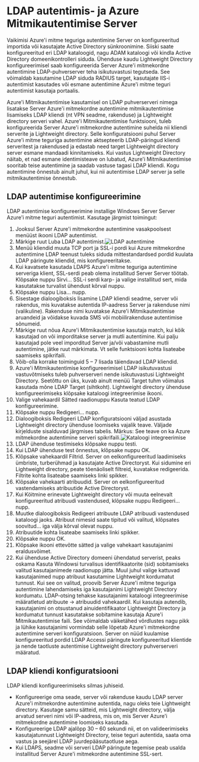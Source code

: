 <properties 
    pageTitle="LDAP autentimis- ja Azure Mitmikautentimise Server"
    description="See on Azure mitmekordne autentimine leht, mis aitab LDAP autentimis- ja Azure mitmekordne autentimine serveri juurutamine."
    services="multi-factor-authentication"
    documentationCenter=""
    authors="kgremban"
    manager="femila"
    editor="curtand"/>

<tags
    ms.service="multi-factor-authentication"
    ms.workload="identity"
    ms.tgt_pltfrm="na"
    ms.devlang="na"
    ms.topic="get-started-article"
    ms.date="08/04/2016"
    ms.author="kgremban"/>

# <a name="ldap-authentication-and-azure-multi-factor-authentication-server"></a>LDAP autentimis- ja Azure Mitmikautentimise Server


Vaikimisi Azure'i mitme teguriga autentimine Server on konfigureeritud importida või kasutajate Active Directory sünkroonimine. Siiski saate konfigureeritud eri LDAP kataloogid, nagu ADAM kataloogi või kindla Active Directory domeenikontrolleri siduda. Ühenduse kaudu Lightweight Directory konfigureerimisel saab konfigureerida Server Azure'i mitmekordne autentimine LDAP-puhverserver teha isikutuvastusi tegutseda. See võimaldab kasutamine LDAP siduda RADIUS target, kasutajate IIS-i autentimist kasutades või esmane autentimine Azure'i mitme teguri autentimist kasutaja portaalis.

Azure'i Mitmikautentimise kasutamisel on LDAP puhverserveri nimega lisatakse Server Azure'i mitmekordne autentimine mitmikautentimise lisamiseks LDAP kliendi (nt VPN seadme, rakenduse) ja Lightweight directory serveri vahel. Azure'i Mitmikautentimise funktsiooni, tuleb konfigureerida Server Azure'i mitmekordne autentimine suhelda nii kliendi serverite ja Lightweight directory. Selle konfiguratsiooni puhul Server Azure'i mitme teguriga autentimine aktsepteerib LDAP-päringud kliendi serveritest ja rakendused ja edastab need target Lightweight directory server esmane mandaadi kinnitamiseks. Kui vastus Lightweight Directory näitab, et nad esmane identimisteave on lubatud, Azure'i Mitmikautentimise sooritab teise autentimine ja saadab vastuse tagasi LDAP kliendi. Kogu autentimine õnnestub ainult juhul, kui nii autentimise LDAP server ja selle mitmikautentimise õnnestub.





## <a name="ldap-authentication-configuration"></a>LDAP autentimise konfigureerimine


LDAP autentimise konfigureerimine installige Windows Server Server Azure'i mitme teguri autentimist. Kasutage järgmist toimingut:

1. Jooksul Server Azure'i mitmekordne autentimine vasakpoolsest menüüst ikooni LDAP autentimist.
2. Märkige ruut Luba LDAP autentimist.![LDAP autentimine](./media/multi-factor-authentication-get-started-server-ldap/ldap2.png)
3. Menüü kliendid muuta TCP port ja SSL-i pordi kui Azure mitmekordne autentimine LDAP teenust tuleks siduda mittestandardsed pordid kuulata LDAP päringute kliendid, mis konfigureeritakse.
4. Kui kavatsete kasutada LDAPS Azure'i mitme teguriga autentimine serveriga klient, SSL-serdi peab olema installitud Server Server töötab. Klõpsake nuppu Sirvi... SSL-i serdi karp- ja valige installitud sert, mida kasutatakse turvalist ühendust kõrval nuppu.
5. Klõpsake nuppu Lisa... nupp.
6. Sisestage dialoogiboksis lisamine LDAP kliendi seadme, server või rakendus, mis kuvatakse autentida IP-aadress Server ja rakenduse nimi (valikuline). Rakenduse nimi kuvatakse Azure'i Mitmikautentimise aruandeid ja võidakse kuvada SMS või mobiilirakenduse autentimise sõnumeid.
7. Märkige ruut nõua Azure'i Mitmikautentimise kasutaja match, kui kõik kasutajad on või imporditakse server ja mutli autentimine. Kui palju kasutajad pole veel imporditud Server ja/või vabastamine mutli autentimine, jätke ruut märkimata. Vt selle funktsiooni kohta lisateabe saamiseks spikrifaili.
8. Võib-olla korrake toiminguid 5 – 7 lisada täiendavad LDAP kliendid.
9. Azure'i Mitmikautentimise konfigureerimisel LDAP isikutuvastusi vastuvõtmiseks tuleb puhverserveri nende isikutuvastusi Lightweight Directory. Seetõttu on üks, kuvab ainult menüü Target tuhm võimalus kasutada mõne LDAP Target (sihtkoht). Lightweight directory ühenduse konfigureerimiseks klõpsake kataloogi integreerimise ikooni.
10. Valige vahekaardil Sätted raadionuppu Kasuta teatud LDAP konfigureerimine.
11. Klõpsake nuppu Redigeeri... nupp.
12. Dialoogiboksis Redigeeri LDAP konfiguratsiooni väljad asustada Lightweight directory ühenduse loomiseks vajalik teave. Väljade kirjelduste sisalduvad järgmises tabelis. Märkus: See teave on ka Azure mitmekordne autentimine serveri spikrifaili.![Kataloogi integreerimise](./media/multi-factor-authentication-get-started-server-ldap/ldap.png)
13. LDAP ühenduse testimiseks klõpsake nuppu testi.
14. Kui LDAP ühenduse test õnnestus, klõpsake nuppu OK.
15. Klõpsake vahekaardil Filtrid. Server on eelkonfigureeritud laadimiseks ümbriste, turberühmad ja kasutajate Active Directoryst. Kui sidumine eri Lightweight directory, peate tõenäoliselt filtreid, kuvatakse redigeerida. Filtrite kohta lisateabe saamiseks linki spikker.
16. Klõpsake vahekaarti atribuudid. Server on eelkonfigureeritud vastendamiseks atribuutide Active Directoryst.
17. Kui Köitmine erinevate Lightweight directory või muuta eelnevalt konfigureeritud atribuudi vastendused, klõpsake nuppu Redigeeri... nupp.
18. Muutke dialoogiboksis Redigeeri atribuute LDAP atribuudi vastendused kataloogi jaoks. Atribuut nimesid saate tipitud või valitud, klõpsates soovitud... iga välja kõrval olevat nuppu.
19. Atribuutide kohta lisateabe saamiseks linki spikker.
20. Klõpsake nuppu OK.
21. Klõpsake ikooni ettevõtte sätted ja valige vahekaart kasutajanimi eraldusvõimet.
22. Kui ühenduse Active Directory domeeni ühendatud serverist, peaks oskama Kasuta Windowsi turvalisus identifikaatorite (sid) sobitamiseks valitud kasutajanimede raadionupp jätta. Muul juhul valige kattuvad kasutajanimed nupp atribuut kasutamine Lightweight kordumatut tunnust. Kui see on valitud, proovib Server Azure'i mitme teguriga autentimine lahendamiseks iga kasutajanimi Lightweight Directory kordumatu. LDAP-otsing tehakse kasutajanimi kataloogi integreerimise määratletud atribuute -> atribuudid vahekaardil. Kui kasutaja autendib, kasutajanimi on otsustanud ainuidentifikaator Lightweight Directory ja kordumatut tunnust kasutatakse sobitamine kasutaja Azure'i Mitmikautentimise faili. See võimaldab väiketähed võrdlustes nagu pikk ja lühike kasutajanimi vormindab selle lõpetab Azure'i mitmekordne autentimine serveri konfiguratsioon. Server on nüüd kuulamise konfigureeritud pordid LDAP Accessi päringute konfigureeritud klientide ja nende taotluste autentimise Lightweight directory puhverserveri määratud.


## <a name="ldap-client-configuration"></a>LDAP kliendi konfiguratsiooni

LDAP kliendi konfigureerimiseks silmas juhiseid.

- Konfigureerige oma seade, server või rakenduse kaudu LDAP server Azure'i mitmekordne autentimine autentida, nagu oleks teie Lightweight directory. Kasutage samu sätteid, mis Lightweight directory, välja arvatud serveri nimi või IP-aadress, mis on, mis Server Azure'i mitmekordne autentimine loomiseks kasutada.
- Konfigureerige LDAP ajalõpp 30 – 60 sekundi nii, et on valideerimiseks kasutajatunnust Lightweight Directory, teise teguri autentida, saata oma vastus ja seejärel LDAP juurdepääsutaotluse aega.
- Kui LDAPS, seadme või serveri LDAP päringute tegemise peab usalda installitud Server Azure'i mitmekordne autentimine SSL-sert.
